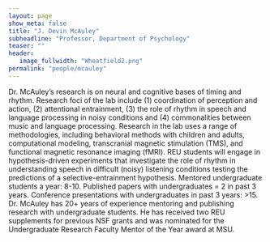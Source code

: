 ```yaml
---
layout: page
show_meta: false
title: "J. Devin McAuley"
subheadline: "Professor, Department of Psychology"
teaser: ""
header:
   image_fullwidth: "Wheatfield2.png"
permalink: "people/mcauley"
---
```

Dr. McAuley’s research is on neural and cognitive bases of timing and rhythm. Research foci of the lab include (1) coordination of perception and action, (2) attentional entrainment, (3) the role of rhythm in speech and language processing in noisy conditions and (4) commonalities between music and language processing. Research in the lab uses a range of methodologies, including behavioral methods with children and adults, computational modeling, transcranial magnetic stimulation (TMS), and functional magnetic resonance imaging (fMRI).  REU students will engage in hypothesis-driven experiments that investigate the role of rhythm in understanding speech in difficult (noisy) listening conditions testing the predictions of a selective-entrainment hypothesis. Mentored undergraduate students a year: 8-10. Published papers with undergraduates = 2 in past 3 years. Conference presentations with undergraduates in past 3 years: >15. Dr. McAuley has 20+ years of experience mentoring and publishing research with undergraduate students. He has received two REU supplements for previous NSF grants and was nominated for the Undergraduate Research Faculty Mentor of the Year award at MSU.
